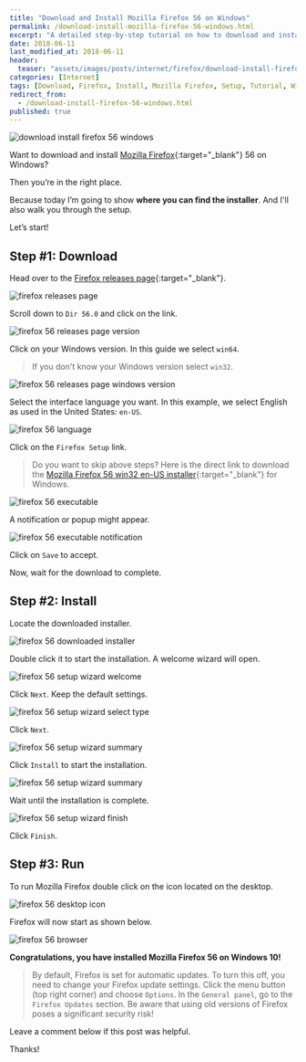 ```yaml
---
title: "Download and Install Mozilla Firefox 56 on Windows"
permalink: /download-install-mozilla-firefox-56-windows.html
excerpt: "A detailed step-by-step tutorial on how to download and install Mozilla Firefox 56 on Windows 10."
date: 2018-06-11
last_modified_at: 2018-06-11
header:
  teaser: "assets/images/posts/internet/firefox/download-install-firefox-56-windows.png"
categories: [Internet]
tags: [Download, Firefox, Install, Mozilla Firefox, Setup, Tutorial, Windows]
redirect_from:
  - /download-install-firefox-56-windows.html
published: true
---
```


<img src="{{ site.url }}/assets/images/posts/internet/firefox/download-install-firefox-56-windows.png" alt="download install firefox 56 windows" class="align-right title-image">

Want to download and install [Mozilla Firefox](https://www.mozilla.org){:target="_blank"} 56 on Windows?

Then you’re in the right place.

Because today I’m going to show **where you can find the installer**. And I'll also walk you through the setup.

Let’s start!

## Step #1: Download

Head over to the [Firefox releases page](https://ftp.mozilla.org/pub/firefox/releases/){:target="_blank"}.

<img src="{{ site.url }}/assets/images/posts/internet/firefox/firefox-releases-page.png" alt="firefox releases page">

Scroll down to `Dir 56.0` and click on the link.

<img src="{{ site.url }}/assets/images/posts/internet/firefox/firefox-56-releases-page-version.png" alt="firefox 56 releases page version">

Click on your Windows version. In this guide we select `win64`.

> If you don't know your Windows version select `win32`.

<img src="{{ site.url }}/assets/images/posts/internet/firefox/firefox-56-releases-page-windows-version.png" alt="firefox 56 releases page windows version">

Select the interface language you want. In this example, we select English as used in the United States: `en-US`.

<img src="{{ site.url }}/assets/images/posts/internet/firefox/firefox-56-language.png" alt="firefox 56 language">

Click on the `Firefox Setup` link.

> Do you want to skip above steps? Here is the direct link to download the [Mozilla Firefox 56 win32 en-US installer](https://ftp.mozilla.org/pub/firefox/releases/56.0/win32/en-US/){:target="_blank"} for Windows.

<img src="{{ site.url }}/assets/images/posts/internet/firefox/firefox-56-executable.png" alt="firefox 56 executable">

A notification or popup might appear.

<img src="{{ site.url }}/assets/images/posts/internet/firefox/firefox-56-executable-notification.png" alt="firefox 56 executable notification">

Click on `Save` to accept.

Now, wait for the download to complete.

## Step #2: Install

Locate the downloaded installer.

<img src="{{ site.url }}/assets/images/posts/internet/firefox/firefox-56-downloaded-installer.png" alt="firefox 56 downloaded installer">

Double click it to start the installation. A welcome wizard will open.

<img src="{{ site.url }}/assets/images/posts/internet/firefox/firefox-56-setup-wizard-welcome.png" alt="firefox 56 setup wizard welcome">

Click `Next`. Keep the default settings.

<img src="{{ site.url }}/assets/images/posts/internet/firefox/firefox-56-setup-wizard-select-type.png" alt="firefox 56 setup wizard select type">

Click `Next`.

<img src="{{ site.url }}/assets/images/posts/internet/firefox/firefox-56-setup-wizard-summary.png" alt="firefox 56 setup wizard summary">

Click `Install` to start the installation.

<img src="{{ site.url }}/assets/images/posts/internet/firefox/firefox-56-setup-wizard-summary.png" alt="firefox 56 setup wizard summary">

Wait until the installation is complete.

<img src="{{ site.url }}/assets/images/posts/internet/firefox/firefox-56-setup-wizard-finish.png" alt="firefox 56 setup wizard finish">

Click `Finish`.

## Step #3: Run

To run Mozilla Firefox double click on the icon located on the desktop.

<img src="{{ site.url }}/assets/images/posts/internet/firefox/firefox-56-desktop-icon.png" alt="firefox 56 desktop icon">

Firefox will now start as shown below.

<img src="{{ site.url }}/assets/images/posts/internet/firefox/firefox-56-browser.png" alt="firefox 56 browser">

**Congratulations, you have installed Mozilla Firefox 56 on Windows 10!**

> By default, Firefox is set for automatic updates. To turn this off, you need to change your Firefox update settings. Click the menu button (top right corner) and choose `Options`. In the `General panel`, go to the `Firefox Updates` section. Be aware that using old versions of Firefox poses a significant security risk!

Leave a comment below if this post was helpful.

Thanks!
